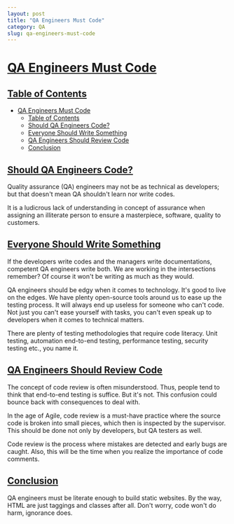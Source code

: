 ```yaml
---
layout: post
title: "QA Engineers Must Code"
category: QA
slug: qa-engineers-must-code
---
```


# [QA Engineers Must Code](#qa-engineers-must-code)

## [Table of Contents](#toc)
- [QA Engineers Must Code](#qa-engineers-must-code)
  - [Table of Contents](#table-of-contents)
  - [Should QA Engineers Code?](#should-qa-engineers-code)
  - [Everyone Should Write Something](#everyone-should-write-something)
  - [QA Engineers Should Review Code](#qa-engineers-should-review-code)
  - [Conclusion](#conclusion)

## [Should QA Engineers Code?](#should-qa-engineers-code)

Quality assurance (QA) engineers may not be as technical as developers; but that doesn't mean QA shouldn't learn nor write codes. 

It is a ludicrous lack of understanding in concept of assurance when assigning an illiterate person to ensure a masterpiece, software, quality to customers.

## [Everyone Should Write Something](#everyone-should-write-something)

If the developers write codes and the managers write documentations, competent QA engineers write both. We are working in the intersections remember? Of course it won't be writing as much as they would.

QA engineers should be edgy when it comes to technology. It's good to live on the edges. We have plenty open-source tools around us to ease up the testing process. It will always end up useless for someone who can't code. Not just you can't ease yourself with tasks, you can't even speak up to developers when it comes to technical matters.

There are plenty of testing methodologies that require code literacy. Unit testing, automation end-to-end testing, performance testing, security testing etc., you name it.

## [QA Engineers Should Review Code](#qa-engineers-should-review-code)

The concept of code review is often misunderstood. Thus, people tend to think that end-to-end testing is suffice. But it's not. This confusion could bounce back with consequences to deal with.

In the age of Agile, code review is a must-have practice where the source code is broken into small pieces, which then is inspected by the supervisor. This should be done not only by developers, but QA testers as well.

Code review is the process where mistakes are detected and early bugs are caught. Also, this will be the time when you realize the importance of code comments.

## [Conclusion](#conclusion)

QA engineers must be literate enough to build static websites. By the way, HTML are just taggings and classes after all. Don't worry, code won't do harm, ignorance does.